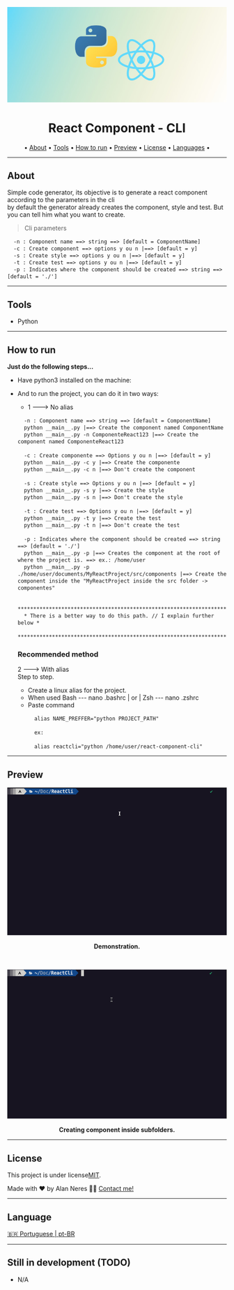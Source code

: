 <p align="center"> <img src=".github/cover.jpg" /> </p>

<h1 align="center">React Component - CLI</h1> 
<p align="center">
• <a href="#-about">About</a> •
 <a href="#-tools">Tools</a> •
 <a href="#-how-to-run">How to run</a> • 
  <a href="#-preview">Preview</a> •
 <a href="#user-content--license">License</a> •
 <a href="#-language">Languages</a> •
</p>

---

## About
Simple code generator, its objective is to generate a react component according to the parameters in the cli</br>
by default the generator already creates the component, style and test. But you can tell him what you want to create.

> Cli parameters 
```
  -n : Component name ==> string ==> [default = ComponentName]
  -c : Create component ==> options y ou n |==> [default = y]
  -s : Create style ==> options y ou n |==> [default = y]
  -t : Create test ==> options y ou n |==> [default = y]
  -p : Indicates where the component should be created ==> string ==> [default = './']
```

---

## Tools
- Python


---

## How to run
**Just do the following steps...**

- Have python3 installed on the machine:

- And to run the project, you can do it in two ways:

  - 1 ---> No alias
  ```
    -n : Component name ==> string ==> [default = ComponentName]
    python __main__.py |==> Create the component named ComponentName 
    python __main__.py -n ComponenteReact123 |==> Create the component named ComponenteReact123

    -c : Create componente ==> Options y ou n |==> [default = y]
    python __main__.py -c y |==> Create the componente 
    python __main__.py -c n |==> Don't create the component 

    -s : Create style ==> Options y ou n |==> [default = y]
    python __main__.py -s y |==> Create the style 
    python __main__.py -s n |==> Don't create the style 

    -t : Create test ==> Options y ou n |==> [default = y]
    python __main__.py -t y |==> Create the test 
    python __main__.py -t n |==> Don't create the test 

    -p : Indicates where the component should be created ==> string ==> [default = './']
    python __main__.py -p |==> Creates the component at the root of where the project is. ==> ex.: /home/user
    python __main__.py -p ./home/user/documents/MyReactProject/src/components |==> Create the component inside the "MyReactProject inside the src folder -> componentes"

    *********************************************************************
    * There is a better way to do this path. // I explain further below *
    *********************************************************************

  ```
  ### **Recommended method**
  2 ---> With alias <br/>
  Step to step.

  - Create a linux alias for the project.
  - When used Bash --- nano .bashrc | or | Zsh --- nano .zshrc
  - Paste command <br/>
    ```
      alias NAME_PREFFER="python PROJECT_PATH"

      ex: 

      alias reactcli="python /home/user/react-component-cli"
    ``` 


---

## Preview

<p align="center"> <img src=".github/preview1.gif" /> </p>

**<p align="center">Demonstration.</p>**
<br/>

<p align="center"> <img src=".github/preview2.gif" /> </p>

**<p align="center">Creating component inside subfolders.</p>**

---

## License

This project is under license[MIT](./LICENSE).

Made with ❤️ by Alan Neres 👋🏽 [Contact me!](https://www.linkedin.com/in/alan-neres/)

---

## Language
[🇧🇷 Portuguese | pt-BR](./README.md)

---

## Still in development (TODO)
- N/A